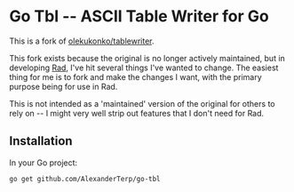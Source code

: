 # Go Tbl -- ASCII Table Writer for Go

This is a fork of [olekukonko/tablewriter](https://github.com/olekukonko/tablewriter).

This fork exists because the original is no longer actively maintained, but in developing [Rad](https://github.com/AlexanderTerp/rad), I've hit several things I've wanted to change. The easiest thing for me is to fork and make the changes I want, with the primary purpose being for use in Rad.

This is not intended as a 'maintained' version of the original for others to rely on -- I might very well strip out features that I don't need for Rad.

## Installation

In your Go project:

```shell
go get github.com/AlexanderTerp/go-tbl
```
